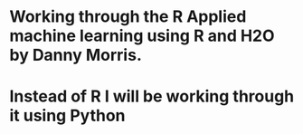 # Working through the R Applied machine learning using R and H2O by Danny Morris.
# Instead of R I will be working through it using Python
